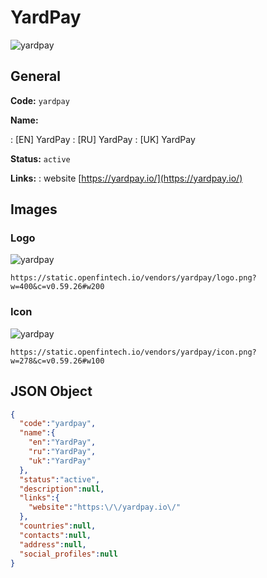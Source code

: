 
# YardPay 
![yardpay](https://static.openfintech.io/vendors/yardpay/logo.png?w=400&c=v0.59.26#w200)  

## General 
 
**Code:** `yardpay` 
 
**Name:** 
 
:	[EN] YardPay 
:	[RU] YardPay 
:	[UK] YardPay 
 
**Status:** `active` 
 
**Links:** 
: website [https://yardpay.io/](https://yardpay.io/) 
 

## Images 

### Logo 
 
![yardpay](https://static.openfintech.io/vendors/yardpay/logo.png?w=400&c=v0.59.26#w200)  

```
https://static.openfintech.io/vendors/yardpay/logo.png?w=400&c=v0.59.26#w200
```  

### Icon 
 
![yardpay](https://static.openfintech.io/vendors/yardpay/icon.png?w=278&c=v0.59.26#w100)  

```
https://static.openfintech.io/vendors/yardpay/icon.png?w=278&c=v0.59.26#w100
```  

## JSON Object 

```json
{
  "code":"yardpay",
  "name":{
    "en":"YardPay",
    "ru":"YardPay",
    "uk":"YardPay"
  },
  "status":"active",
  "description":null,
  "links":{
    "website":"https:\/\/yardpay.io\/"
  },
  "countries":null,
  "contacts":null,
  "address":null,
  "social_profiles":null
}
```  
